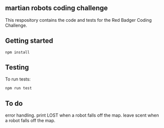 ## martian robots coding challenge

This respository contains the code and tests for the Red Badger Coding Challenge.

## Getting started

```
npm install
```

## Testing

To run tests:

```
npm run test
```

## To do

error handling.
print LOST when a robot falls off the map.
leave scent when a robot falls off the map.
